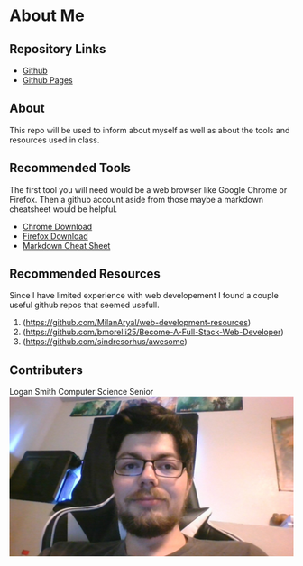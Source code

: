 # About Me
## Repository Links
- [Github](https://github.com/Logan11999/about-me)
- [Github Pages](https://logan11999.github.io/about-me/)
## About
This repo will be used to inform about myself as well as about the tools and resources used in class.
## Recommended Tools
The first tool you will need would be a web browser like Google Chrome or Firefox. Then a github account aside from those maybe a markdown cheatsheet would be helpful.
- [Chrome Download](https://google.com/chrome/)
- [Firefox Download](https://mozilla.org/en-US/firefox/new/)
- [Markdown Cheat Sheet](https://github.com/adam-p/markdown-here/wiki/Markdown-Cheatsheet)
## Recommended Resources
Since I have limited experience with web developement I found a couple useful github repos that seemed usefull.
1. (https://github.com/MilanAryal/web-development-resources)
2. (https://github.com/bmorelli25/Become-A-Full-Stack-Web-Developer)
3. (https://github.com/sindresorhus/awesome)
## Contributers
Logan Smith Computer Science Senior
![mypic](https://github.com/Logan11999/about-me/blob/master/mypicture.jpg)
